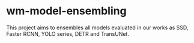 # wm-model-ensembling
This project aims to ensembles all models evaluated in our works as SSD, Faster RCNN, YOLO series, DETR and TransUNet.
